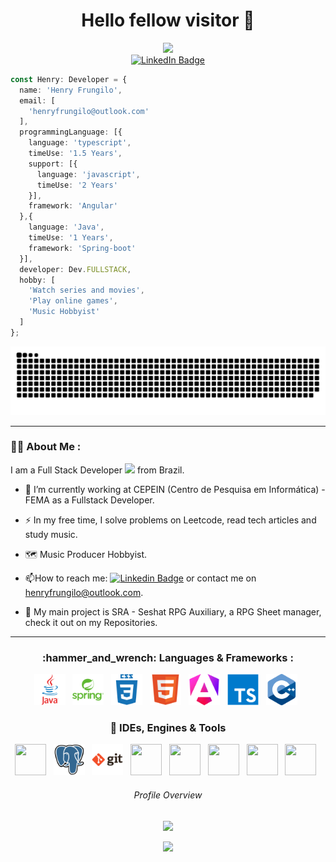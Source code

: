 <div align="center">
  <h1> Hello fellow visitor 👋</h1>
</div>
<div id="header" align="center">
    <img src="https://media.giphy.com/media/M9gbBd9nbDrOTu1Mqx/giphy.gif" width="100"/>
  </div>  
  <div id="badges" align="center">
  <a href="https://www.linkedin.com/in/henry-f-086541270/">
    <img src="https://img.shields.io/badge/LinkedIn-blue?style=for-the-badge&logo=linkedin&logoColor=white" alt="LinkedIn Badge"/>
  </a>
</div>

```typescript
const Henry: Developer = {
  name: 'Henry Frungilo',
  email: [
    'henryfrungilo@outlook.com'
  ],
  programmingLanguage: [{
    language: 'typescript',
    timeUse: '1.5 Years',
    support: [{
      language: 'javascript',
      timeUse: '2 Years'
    }],
    framework: 'Angular'
  },{
    language: 'Java',
    timeUse: '1 Years',
    framework: 'Spring-boot'
  }],
  developer: Dev.FULLSTACK,
  hobby: [
    'Watch series and movies',
    'Play online games',
    'Music Hobbyist'
  ]
};
```

</div>
<div align="center">
  <img alt="github-snake" src="https://raw.githubusercontent.com/platane/snk/output/github-contribution-grid-snake-dark.svg" />
</div>

---

### 👨‍💻 About Me :
I am a Full Stack Developer <img src="https://media.giphy.com/media/WUlplcMpOCEmTGBtBW/giphy.gif" width="30"> from Brazil.

- 🔭 I’m currently working at CEPEIN (Centro de Pesquisa em Informática) - FEMA as a Fullstack Developer.

- :zap: In my free time, I solve problems on Leetcode, read tech articles and study music.
  
- 🗺️ Music Producer Hobbyist.

- :mailbox:How to reach me: [![Linkedin Badge](https://img.shields.io/badge/-HenryFrungilo-blue?style=flat&logo=Linkedin&logoColor=white)](https://www.linkedin.com/in/henry-f-086541270/) or contact me on henryfrungilo@outlook.com.

- 📖 My main project is SRA - Seshat RPG Auxiliary, a RPG Sheet manager, check it out on my Repositories.

---
<div align="center">
  <h3> :hammer_and_wrench: Languages & Frameworks : </h3>
</div>
<div align="center">
  <img src="https://github.com/devicons/devicon/blob/master/icons/java/java-original-wordmark.svg" title="Java" alt="Java" width="50" height="50"/>&nbsp;&nbsp;
  <img src="https://github.com/devicons/devicon/blob/master/icons/spring/spring-original-wordmark.svg" title="Spring" alt="Spring" width="50" height="50"/>&nbsp;&nbsp;
  <img src="https://github.com/devicons/devicon/blob/master/icons/css3/css3-plain-wordmark.svg"  title="CSS3" alt="CSS" width="50" height="50"/>&nbsp;&nbsp;
  <img src="https://github.com/devicons/devicon/blob/master/icons/html5/html5-original.svg" title="HTML5" alt="HTML" width="50" height="50"/>&nbsp;&nbsp;
  <img src="https://github.com/devicons/devicon/blob/master/icons/angular/angular-original.svg" title="Angular 8+" alt="Angular 8+" width="50" height="50"/>&nbsp;&nbsp;
  <img src="https://github.com/devicons/devicon/blob/master/icons/typescript/typescript-original.svg" title="TypeScript" alt="TypeScript" width="50" height="50"/>&nbsp;&nbsp;
  <img src="https://github.com/devicons/devicon/blob/master/icons/cplusplus/cplusplus-original.svg" title="C++" alt="C++" width="50" height="50"/>&nbsp;&nbsp;
</div>
<div align="center">
  <h3> 🧰 IDEs, Engines & Tools</h3>
</div>
<div align="center">
  <img src="https://cdn.jsdelivr.net/gh/devicons/devicon@latest/icons/clion/clion-original.svg" width="50" height="50" />&nbsp;&nbsp;
  <img src="https://github.com/devicons/devicon/blob/master/icons/postgresql/postgresql-original.svg" title="PostgreSql" alt="PostgreSql" width="50" height="50"/>&nbsp;&nbsp;
  <img src="https://github.com/devicons/devicon/blob/master/icons/git/git-original-wordmark.svg" title="Git" **alt="Git" width="50" height="50"/>&nbsp;&nbsp;
  <img src="https://cdn.jsdelivr.net/gh/devicons/devicon@latest/icons/intellij/intellij-original.svg" width="50" height="50"/>&nbsp;&nbsp;
  <img src="https://cdn.jsdelivr.net/gh/devicons/devicon@latest/icons/vscode/vscode-original.svg" width="50" height="50"/>&nbsp;&nbsp;
  <img src="https://cdn.jsdelivr.net/gh/devicons/devicon@latest/icons/visualstudio/visualstudio-original.svg" width="50" height="50"/>&nbsp;&nbsp;
  <img src="https://cdn.jsdelivr.net/gh/devicons/devicon@latest/icons/insomnia/insomnia-original.svg" width="50" height="50"/>&nbsp;&nbsp;
  <img src="https://cdn.jsdelivr.net/gh/devicons/devicon@latest/icons/gitlab/gitlab-original.svg" width="50" height="50"/>&nbsp;&nbsp;
</div>
<div align="center">
  <h6> Profile Overview </h6>
</div>
<div align="center">
  <img src="https://github-readme-stats-eight-theta.vercel.app/api/top-langs/?username=HenryFrungilo&layout=compact&langs_count=6&theme=tokyonight">
  <p>
    <img src="https://github-readme-stats.vercel.app/api?username=HenryFrungilo&show_icons=true&theme=tokyonight">
  </p>
</div>

